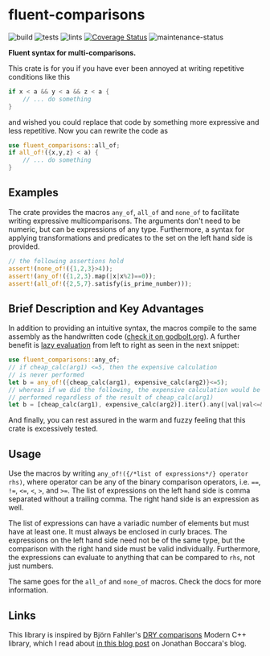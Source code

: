 # fluent-comparisons

![build](https://github.com/geo-ant/fluent-comparisons/workflows/build/badge.svg?branch=main)
![tests](https://github.com/geo-ant/fluent-comparisons/workflows/tests/badge.svg?branch=main)
![lints](https://github.com/geo-ant/fluent-comparisons/workflows/lints/badge.svg?branch=main)
[![Coverage Status](https://coveralls.io/repos/github/geo-ant/fluent-comparisons/badge.svg?branch=main)](https://coveralls.io/github/geo-ant/fluent-comparisons?branch=main)
![maintenance-status](https://img.shields.io/badge/maintenance-passively--maintained-yellowgreen.svg)

**Fluent syntax for multi-comparisons.**

This crate is for you if you have ever been annoyed at writing repetitive conditions like this
```rust
if x < a && y < a && z < a {
    // ... do something
}
```
and wished you could replace that code by something more expressive and less repetitive. Now you can rewrite the code as
```rust
use fluent_comparisons::all_of;
if all_of!({x,y,z} < a) {
    // ... do something
}
```

## Examples
The crate provides the macros `any_of`, `all_of` and `none_of` to facilitate writing expressive multicomparisons. The arguments
don't need to be numeric, but can be expressions of any type. Furthermore, a syntax for applying transformations and predicates to the set
on the left hand side is provided.
```rust
// the following assertions hold
assert!(none_of!({1,2,3}>4));
assert!(any_of!({1,2,3}.map(|x|x%2)==0));
assert!(all_of!({2,5,7}.satisfy(is_prime_number)));
```

## Brief Description and Key Advantages
In addition to providing an intuitive syntax, the macros compile to the same assembly as 
the handwritten code ([check it on godbolt.org](https://godbolt.org/z/M3494a6Mc)). 
A further benefit is [lazy evaluation](https://doc.rust-lang.org/reference/expressions/operator-expr.html#lazy-boolean-operators) from
left to right as seen in the next snippet:
```rust
use fluent_comparisons::any_of;
// if cheap_calc(arg1) <=5, then the expensive calculation
// is never performed
let b = any_of!({cheap_calc(arg1), expensive_calc(arg2)}<=5);
// whereas if we did the following, the expensive calculation would be
// performed regardless of the result of cheap_calc(arg1)
let b = [cheap_calc(arg1), expensive_calc(arg2)].iter().any(|val|val<=&5);
```

And finally, you can rest assured in the warm and fuzzy feeling that this crate is excessively tested.

## Usage

Use the macros by writing `any_of!({/*list of expressions*/} operator rhs)`, 
where operator can be any of the binary comparison operators, 
i.e. `==`, `!=`, `<=`, `<`, `>`, and `>=`. The list of expressions on the left hand side 
is comma separated without a trailing comma. The right hand side is an expression as well.

The list of expressions can have a variadic number of elements but must have at least one.
It must always be enclosed in curly braces. The expressions on the left hand side need not be 
of the same type, but the comparison with the right hand side must be valid individually. 
Furthermore, the expressions can evaluate to anything that can be compared to `rhs`, not just numbers. 

The same goes for the `all_of` and `none_of` macros. Check the docs for more information.

## Links

This library is inspired by Björn Fahller's [DRY comparisons](https://github.com/rollbear/dry-comparisons) Modern C++ library, which I read about [in this blog post](https://www.fluentcpp.com/2020/01/03/dry-comparisons-a-c-library-to-shorten-redundant-if-statements/) on Jonathan Boccara's blog.
